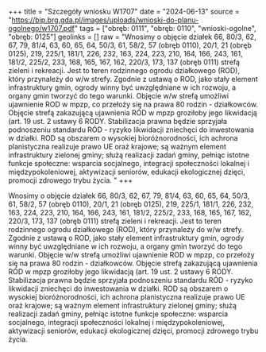 +++
title = "Szczegóły wniosku W1707"
date = "2024-06-13"
source = "https://bip.brg.gda.pl/images/uploads/wnioski-do-planu-ogolnego/w1707.pdf"
tags = ["obręb: 0111", "obręb: 0110", "wnioski-ogolne", "obręb: 0125"]
geolinks = []
raw = "Wnosimy o objęcie działek 66, 80/3, 62, 67, 79, 81/4, 63, 60, 65, 64, 50/3, 61, 58/2, 57 (obręb 0110), 20/1, 21 (obręb 0125), 219, 225/1, 181/1, 226, 232, 163, 224, 223, 210, 164, 166, 243, 161, 181/2, 225/2, 233, 168, 165, 167, 162, 220/3, 173, 137 (obręb 0111) strefą zieleni i rekreacji. Jest to teren rodzinnego ogrodu działkowego (ROD), który przynależy do w/w strefy. Zgodnie z ustawą o ROD, jako stały element infrastruktury gmin, ogrody winny być uwzględniane w ich rozwoju, a organy gmin tworzyć do tego warunki. Objęcie w/w strefą umożliwi ujawnienie ROD w mpzp, co przełoży się na prawa 80 rodzin - działkowców. Objęcie strefą zakazującą ujawnienia RÓD w mpzp groziłoby jego likwidacją (art. 19 ust. 2 ustawy 6 RODY. Stabilizacja prawna będzie sprzyjała podnoszeniu standardu RÓD - ryzyko likwidacji zniechęci do inwestowania w działki. ROD są obszarem o wysokiej bioróżnorodności, ich achrona planistyczna realizuje prawo UE oraż krajowe; są ważnym element infrastruktury zielonej gminy; służą realizacji zadań gminy, pełniąc istotne funkcje społeczne: wsparcia socjalnego, integracji społeczności lokalnej i międzypokoleniowej, aktywizacji seniorów, edukacji ekologicznej dzięci, promocji zdrowego trybu życia. "
+++

Wnosimy o objęcie działek 66, 80/3, 62, 67, 79, 81/4, 63, 60, 65, 64, 50/3, 61, 58/2, 57
(obręb 0110), 20/1, 21 (obręb 0125), 219, 225/1, 181/1, 226, 232, 163, 224, 223, 210, 164, 166, 243,
161, 181/2, 225/2, 233, 168, 165, 167, 162, 220/3, 173, 137 (obręb 0111) strefą zieleni i rekreacji. Jest
to teren rodzinnego ogrodu działkowego (ROD), który przynależy do w/w strefy. Zgodnie z ustawą o
ROD, jako stały element infrastruktury gmin, ogrody winny być uwzględniane w ich rozwoju, a organy
gmin tworzyć do tego warunki. Objęcie w/w strefą umożliwi ujawnienie ROD w mpzp, co przełoży się na
prawa 80 rodzin - działkowców. Objęcie strefą zakazującą ujawnienia RÓD w mpzp groziłoby jego
likwidacją (art. 19 ust. 2 ustawy 6 RODY. Stabilizacja prawna będzie sprzyjała podnoszeniu standardu
RÓD - ryzyko likwidacji zniechęci do inwestowania w działki. ROD są obszarem o wysokiej
bioróżnorodności, ich achrona planistyczna realizuje prawo UE oraż krajowe; są ważnym element
infrastruktury zielonej gminy; służą realizacji zadań gminy, pełniąc istotne funkcje społeczne: wsparcia
socjalnego, integracji społeczności lokalnej i międzypokoleniowej, aktywizacji seniorów, edukacji
ekologicznej dzięci, promocji zdrowego trybu życia.



